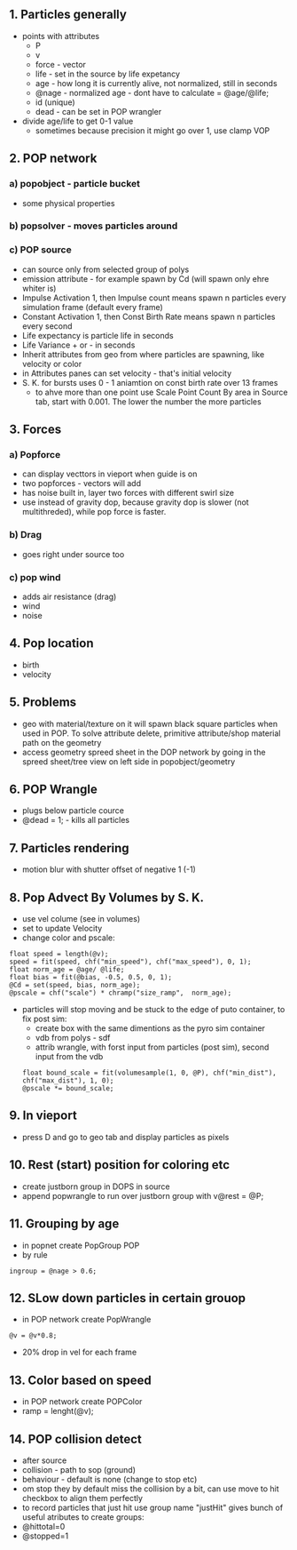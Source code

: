 ## 1. Particles generally
- points with attributes
  - P
  - v
  - force - vector
  - life - set in the source by life expetancy
  - age - how long it is currently alive, not normalized, still in seconds
  - @nage - normalized age - dont have to calculate = @age/@life;
  - id (unique)
  - dead - can be set in POP wrangler
- divide age/life to get 0-1 value
  - sometimes because precision it might go over 1, use clamp VOP
## 2. POP network
### a) popobject - particle bucket
- some physical properties
### b) popsolver - moves particles around
### c) POP source
- can source only from selected group of polys
- emission attribute - for example spawn by Cd (will spawn only ehre whiter is)
- Impulse Activation 1, then Impulse count means spawn n particles every simulation frame (default every frame)
- Constant Activation 1, then Const Birth Rate means spawn n particles every second
- Life expectancy is particle life in seconds
- Life Variance + or - in seconds
- Inherit attributes from geo from where particles are spawning, like velocity or color
- in Attributes panes can set velocity - that's initial velocity
- S. K. for bursts uses 0 - 1 aniamtion on const birth rate over 13 frames
  - to ahve more than one point use Scale Point Count By area in Source tab, start with 0.001. The lower the number the more particles
## 3. Forces
### a) Popforce
- can display vecttors in vieport when guide is on
- two popforces - vectors will add
- has noise built in, layer two forces with different swirl size
- use instead of gravity dop, because gravity dop is slower (not multithreded), while pop force is faster.
### b) Drag 
- goes right under source too
### c) pop wind
- adds air resistance (drag)
- wind
- noise
## 4. Pop location
- birth
- velocity
## 5. Problems
- geo with material/texture on it will spawn black square particles when used in POP. To solve attribute delete, primitive attribute/shop material path on the geometry
- access geometry spreed sheet in the DOP network by going in the spreed sheet/tree view on left side in popobject/geometry
## 6. POP Wrangle
- plugs below particle cource
- @dead = 1; - kills all particles
## 7. Particles rendering
- motion blur with shutter offset of negative 1 (-1)
## 8. Pop Advect By Volumes by S. K.
- use vel colume (see in volumes)
- set to update Velocity
- change color and pscale:
```
float speed = length(@v);
speed = fit(speed, chf("min_speed"), chf("max_speed"), 0, 1);
float norm_age = @age/ @life;
float bias = fit(@bias, -0.5, 0.5, 0, 1);
@Cd = set(speed, bias, norm_age);
@pscale = chf("scale") * chramp("size_ramp",  norm_age);
```
- particles will stop moving and be stuck to the edge of puto container, to fix post sim:
  - create box with the same dimentions as the pyro sim container
  - vdb from polys - sdf
  - attrib wrangle, with forst input from particles (post sim), second input from the vdb
  ```
  float bound_scale = fit(volumesample(1, 0, @P), chf("min_dist"), chf("max_dist"), 1, 0);
  @pscale *= bound_scale;
  ```
## 9. In vieport
- press D and go to geo tab and display particles as pixels
## 10. Rest (start) position for coloring etc
- create justborn group in DOPS in source
- append popwrangle to run over justborn group with v@rest = @P;
## 11. Grouping by age
- in popnet create PopGroup POP
- by rule
```
ingroup = @nage > 0.6;
```
## 12. SLow down particles in certain grouop
- in POP network create PopWrangle
```
@v = @v*0.8;
```
- 20% drop in vel for each frame
## 13. Color based on speed
- in POP network create POPColor
- ramp = lenght(@v);
## 14. POP collision detect
- after source
- collision - path to sop (ground)
- behaviour - default is none (change to stop etc)
- om stop they by default miss the collision by a bit, can use move to hit checkbox to align them perfectly
- to record particles that just hit use group name "justHit"
gives bunch of useful atributes to create groups:
- @hittotal=0
- @stopped=1



  

